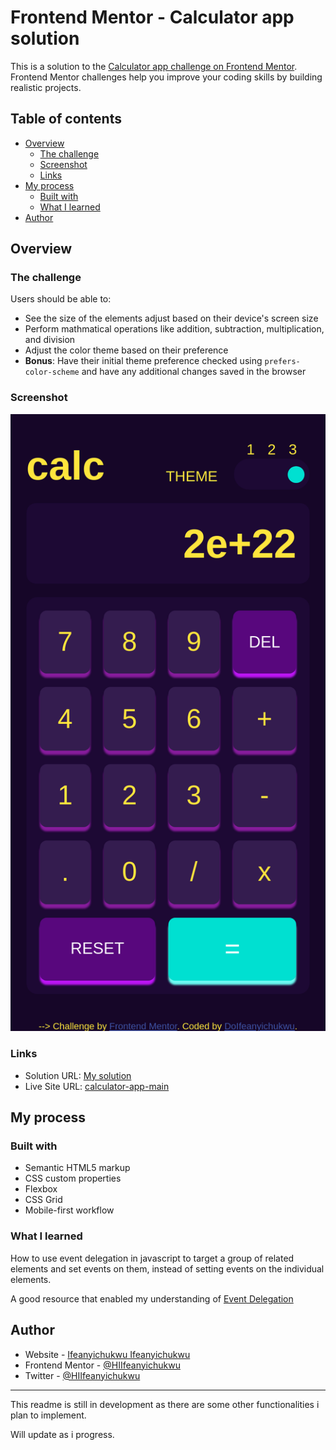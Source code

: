 # Frontend Mentor - Calculator app solution

This is a solution to the [Calculator app challenge on Frontend Mentor](https://www.frontendmentor.io/challenges/calculator-app-9lteq5N29). Frontend Mentor challenges help you improve your coding skills by building realistic projects. 

## Table of contents

- [Overview](#overview)
  - [The challenge](#the-challenge)
  - [Screenshot](#screenshot)
  - [Links](#links)
- [My process](#my-process)
  - [Built with](#built-with)
  - [What I learned](#what-i-learned)
- [Author](#author)


## Overview

### The challenge

Users should be able to:

- See the size of the elements adjust based on their device's screen size
- Perform mathmatical operations like addition, subtraction, multiplication, and division
- Adjust the color theme based on their preference
- **Bonus**: Have their initial theme preference checked using `prefers-color-scheme` and have any additional changes saved in the browser

### Screenshot

![mobile](./mobile_dark.png)



### Links

- Solution URL: [My solution](https://github.com/HIIfeanyichukwu/calculator-app-main)
- Live Site URL: [calculator-app-main](https://calculator-app-main.surge.sh)

## My process

### Built with

- Semantic HTML5 markup
- CSS custom properties
- Flexbox
- CSS Grid
- Mobile-first workflow


### What I learned

How to use event delegation in javascript to target a group of related elements and set events on them, instead of setting events on the individual elements.

A good resource that enabled my understanding of [Event Delegation](https://javascript.info/event-delegation)


## Author

- Website - [Ifeanyichukwu Ifeanyichukwu](https://www.your-site.com)
- Frontend Mentor - [@HIIfeanyichukwu](https://www.frontendmentor.io/profile/HIIfeanyichukwu)
- Twitter - [@HIIfeanyichukwu](https://www.twitter.com/HIIfeanyichukwu)


***
This readme is still in development as there are some other functionalities i plan to implement.

Will update as i progress.
